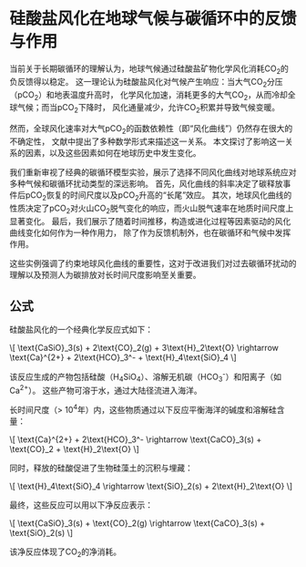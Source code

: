<head>
    <meta charset="UTF-8">
    <meta name="viewport" content="width=device-width, initial-scale=1.0">
    <script src="https://polyfill.io/v3/polyfill.min.js?features=es6"></script>
    <script type="text/javascript" id="MathJax-script" async
        src="https://cdn.jsdelivr.net/npm/mathjax@3/es5/tex-mml-chtml.js"></script>
</head>
<div>
    <h1>硅酸盐风化在地球气候与碳循环中的反馈与作用</h1>
    <p>
        当前关于长期碳循环的理解认为，地球气候通过硅酸盐矿物化学风化消耗CO<sub>2</sub>的负反馈得以稳定。
        这一理论认为硅酸盐风化对气候产生响应：当大气CO<sub>2</sub>分压（pCO<sub>2</sub>）和地表温度升高时，
        化学风化加速，消耗更多的大气CO<sub>2</sub>，从而冷却全球气候；而当pCO<sub>2</sub>下降时，
        风化通量减少，允许CO<sub>2</sub>积累并导致气候变暖。
    </p>
    <p>
        然而，全球风化速率对大气pCO<sub>2</sub>的函数依赖性（即“风化曲线”）仍然存在很大的不确定性，
        文献中提出了多种数学形式来描述这一关系。
        本文探讨了影响这一关系的因素，以及这些因素如何在地球历史中发生变化。
    </p>
    <p>
        我们重新审视了经典的碳循环模型实验，展示了选择不同风化曲线对地球系统应对多种气候和碳循环扰动类型的深远影响。
        首先，风化曲线的斜率决定了碳释放事件后pCO<sub>2</sub>恢复的时间尺度以及pCO<sub>2</sub>升高的“长尾”效应。
        其次，地球风化曲线的性质决定了pCO<sub>2</sub>对火山CO<sub>2</sub>脱气变化的响应，而火山脱气速率在地质时间尺度上显著变化。
        最后，我们展示了随着时间推移，构造或进化过程等因素驱动的风化曲线变化如何作为一种作用力，
        除了作为反馈机制外，也在碳循环和气候中发挥作用。
    </p>
    <p>
        这些实例强调了约束地球风化曲线的重要性，这对于改进我们对过去碳循环扰动的理解以及预测人为碳排放对长时间尺度影响至关重要。
    </p>
    <h2>公式</h2>
    <p>
        硅酸盐风化的一个经典化学反应式如下：
    </p>
    <p>
        <span>
        \[
        \text{CaSiO}_3(s) + 2\text{CO}_2(g) + 3\text{H}_2\text{O} \rightarrow \text{Ca}^{2+} + 2\text{HCO}_3^- + \text{H}_4\text{SiO}_4
        \]
        </span>
    </p>
    <p>
        该反应生成的产物包括硅酸（H<sub>4</sub>SiO<sub>4</sub>）、溶解无机碳（HCO<sub>3</sub><sup>-</sup>）和阳离子（如Ca<sup>2+</sup>）。
        这些产物可溶于水，通过大陆径流进入海洋。
    </p>
    <p>
        长时间尺度（> 10<sup>4</sup>年）内，这些物质通过以下反应平衡海洋的碱度和溶解硅含量：
    </p>
    <p>
        <span>
        \[
        \text{Ca}^{2+} + 2\text{HCO}_3^- \rightarrow \text{CaCO}_3(s) + \text{CO}_2 + \text{H}_2\text{O}
        \]
        </span>
    </p>
    <p>
        同时，释放的硅酸促进了生物硅藻土的沉积与埋藏：
    </p>
    <p>
        <span>
        \[
        \text{H}_4\text{SiO}_4 \rightarrow \text{SiO}_2(s) + 2\text{H}_2\text{O}
        \]
        </span>
    </p>
    <p>
        最终，这些反应可以用以下净反应表示：
    </p>
    <p>
        <span>
        \[
        \text{CaSiO}_3(s) + \text{CO}_2(g) \rightarrow \text{CaCO}_3(s) + \text{SiO}_2(s)
        \]
        </span>
    </p>
    <p>
        该净反应体现了CO<sub>2</sub>的净消耗。
    </p>
</div>

